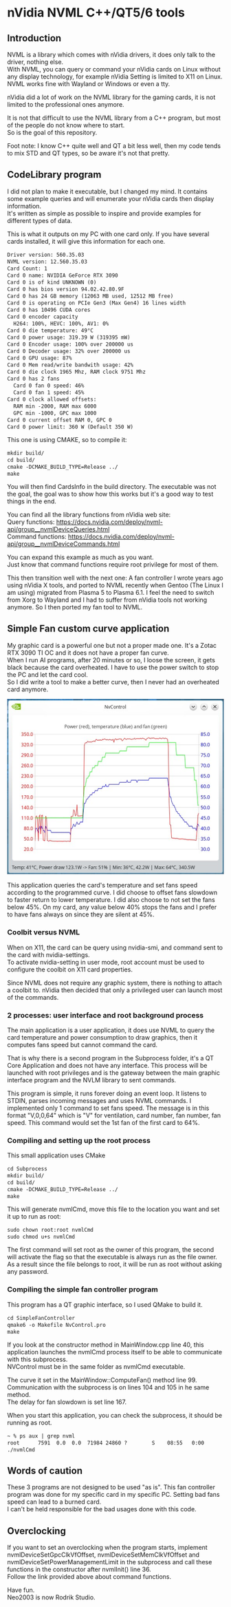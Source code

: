 # nVidia NVML C++/QT5/6 tools

## Introduction
NVML is a library which comes with nVidia drivers, it does only talk to the driver, nothing else.<br/>
With NVML, you can query or command your nVidia cards on Linux without any display technology, for example nVidia Setting is limited to X11 on Linux.<br/>
NVML works fine with Wayland or Windows or even a tty.

nVidia did a lot of work on the NVML library for the gaming cards, it is not limited to the professional ones anymore.

It is not that difficult to use the NVML library from a C++ program, but most of the people do not know where to start.<br/>
So is the goal of this repository.

Foot note: I know C++ quite well and QT a bit less well, then my code tends to mix STD and QT types, so be aware it's not that pretty.

## CodeLibrary program
I did not plan to make it executable, but I changed my mind. It contains some example queries and will enumerate your nVidia cards then display information.<br/>
It's written as simple as possible to inspire and provide examples for different types of data.

This is what it outputs on my PC with one card only. If you have several cards installed, it will give this information for each one.

```
Driver version: 560.35.03
NVML version: 12.560.35.03
Card Count: 1
Card 0 name: NVIDIA GeForce RTX 3090
Card 0 is of kind UNKNOWN (0)
Card 0 has bios version 94.02.42.80.9F
Card 0 has 24 GB memory (12063 MB used, 12512 MB free)
Card 0 is operating on PCIe Gen3 (Max Gen4) 16 lines width
Card 0 has 10496 CUDA cores
Card 0 encoder capacity
  H264: 100%, HEVC: 100%, AV1: 0%
Card 0 die temperature: 49°C
Card 0 power usage: 319.39 W (319395 mW)
Card 0 Encoder usage: 100% over 200000 us
Card 0 Decoder usage: 32% over 200000 us
Card 0 GPU usage: 87%
Card 0 Mem read/write bandwith usage: 42%
Card 0 die clock 1965 Mhz, RAM clock 9751 Mhz
Card 0 has 2 fans
  Card 0 fan 0 speed: 46%
  Card 0 fan 1 speed: 45%
Card 0 clock allowed offsets:
  RAM min -2000, RAM max 6000
  GPC min -1000, GPC max 1000
Card 0 current offset RAM 0, GPC 0
Card 0 power limit: 360 W (Default 350 W)
```
This one is using CMAKE, so to compile it:

```
mkdir build/
cd build/
cmake -DCMAKE_BUILD_TYPE=Release ../
make
```
You will then find CardsInfo in the build directory. The executable was not the goal, the goal was to show how this works but it's a good way to test things in the end.

You can find all the library functions from nVidia web site:<br/>
Query functions: https://docs.nvidia.com/deploy/nvml-api/group__nvmlDeviceQueries.html<br/>
Command functions: https://docs.nvidia.com/deploy/nvml-api/group__nvmlDeviceCommands.html

You can expand this example as much as you want.<br/>
Just know that command functions require root privilege for most of them.

This then transition well with the next one: A fan controller I wrote years ago using nVidia X tools, and ported to NVML recently when Gentoo (The Linux I am using) migrated from Plasma 5 to Plasma 6.1. I feel the need to switch from Xorg to Wayland and I had to suffer from nVidia tools not working anymore. So I then ported my fan tool to NVML.

## Simple Fan custom curve application
My graphic card is a powerful one but not a proper made one. It's a Zotac RTX 3090 TI OC and it does not have a proper fan curve.<br/>
When I run AI programs, after 20 minutes or so, I loose the screen, it gets black because the card overheated. I have to use the power switch to stop the PC and let the card cool.<br/>
So I did write a tool to make a better curve, then I never had an overheated card anymore.

![plot](./pictures/NvControl.jpg)

This application queries the card's temperature and set fans speed according to the programmed curve. I did choose to offset fans slowdown to faster return to lower temperature. I did also choose to not set the fans below 45%. On my card, any value below 40% stops the fans and I prefer to have fans always on since they are silent at 45%.

### Coolbit versus NVML
When on X11, the card can be query using nvidia-smi, and command sent to the card with nvidia-settings.<br/>
To activate nvidia-setting in user mode, root account must be used to configure the coolbit on X11 card properties.

Since NVML does not require any graphic system, there is nothing to attach a coolbit to. nVidia then decided that only a privileged user can launch most of the commands.

### 2 processes: user interface and root background process
The main application is a user application, it does use NVML to query the card temperature and power consumption to draw graphics, then it computes fans speed but cannot command the card.

That is why there is a second program in the Subprocess folder, it's a QT Core Application and does not have any interface. This process will be launched with root privileges and is the gateway between the main graphic interface program and the NVLM library to sent commands.

This program is simple, it runs forever doing an event loop. It listens to STDIN, parses incoming messages and uses NVML commands.
I implemented only 1 command to set fans speed. The message is in this format "V,0,0,64" which is "V" for ventilation, card number, fan number, fan speed. This command would set the 1st fan of the first card to 64%.

### Compiling and setting up the root process
This small application uses CMake

```
cd Subprocess
mkdir build/
cd build/
cmake -DCMAKE_BUILD_TYPE=Release ../
make
```

This will generate nvmlCmd, move this file to the location you want and set it up to run as root:

```
sudo chown root:root nvmlCmd
sudo chmod u+s nvmlCmd
```
The first command will set root as the owner of this program, the second will activate the flag so that the executable is always run as the file owner.<br/>
As a result since the file belongs to root, it will be run as root without asking any password.

### Compiling the simple fan controller program
This program has a QT graphic interface, so I used QMake to build it.
```
cd SimpleFanController
qmake6 -o Makefile NvControl.pro
make
```

If you look at the constructor method in MainWindow.cpp line 40, this application launches the nvmlCmd process itself to be able to communicate with this subprocess.<br/>
NVControl must be in the same folder as nvmlCmd executable.

The curve it set in the MainWindow::ComputeFan() method line 99.<br/>
Communication with the subprocess is on lines 104 and 105 in he same method.<br/>
The delay for fan slowdown is set line 167.

When you start this application, you can check the subprocess, it should be running as root.

```
~ % ps aux | grep nvml
root      7591  0.0  0.0  71984 24860 ?        S    08:55   0:00 ./nvmlCmd

```

## Words of caution
These 3 programs are not designed to be used "as is". This fan controller program was done for my specific card in my specific PC. Setting bad fans speed can lead to a burned card.<br/>
I can't be held responsible for the bad usages done with this code.

## Overclocking
If you want to set an overclocking when the program starts, implement nvmlDeviceSetGpcClkVfOffset, nvmlDeviceSetMemClkVfOffset and nvmlDeviceSetPowerManagementLimit in the subprocess and call these functions in the constructor after nvmlInit() line 36.<br/>
Follow the link provided above about command functions.

Have fun.<br/>
Neo2003 is now Rodrik Studio.
